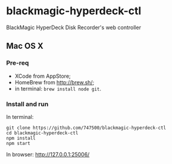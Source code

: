 # blackmagic-hyperdeck-ctl

BlackMagic HyperDeck Disk Recorder's web controller

## Mac OS X

### Pre-req
- XCode from AppStore;
- HomeBrew from http://brew.sh/;
- in terminal: `brew install node git`.

### Install and run
In terminal:
```
git clone https://github.com/747500/blackmagic-hyperdeck-ctl
cd blackmagic-hyperdeck-ctl
npm install
npm start
```
In browser:
http://127.0.0.1:25006/

